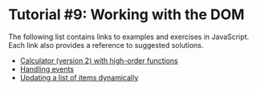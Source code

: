 # Tutorial #9: Working with the DOM

The following list contains links to examples and exercises in JavaScript. Each link also provides a reference to suggested solutions.
- [Calculator (version 2) with high-order functions](https://jsfiddle.net/joseortiz/fn3jqao8/)
- [Handling events](https://jsfiddle.net/joseortiz/Lzj2etaf/)
- [Updating a list of items dynamically](https://jsfiddle.net/joseortiz/57z6fnxt/)
